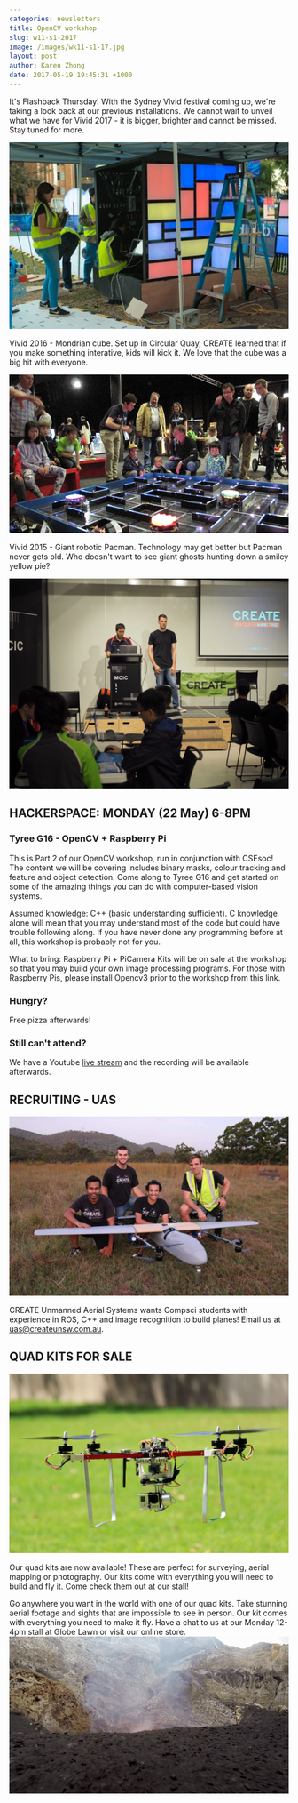 ```yaml
---
categories: newsletters
title: OpenCV workshop
slug: w11-s1-2017
image: /images/wk11-s1-17.jpg
layout: post
author: Karen Zhong
date: 2017-05-19 19:45:31 +1000
---
```



It's Flashback Thursday! With the Sydney Vivid festival coming up, we're taking a look back at our previous installations. We cannot wait to unveil what we have for Vivid 2017 - it is bigger, brighter and cannot be missed. Stay tuned for more.

![Vivid 2016](/images/wk11-s1-17.jpg)

Vivid 2016 - Mondrian cube. Set up in Circular Quay, CREATE learned that if you make something interative, kids will kick it. We love that the cube was a big hit with everyone.

![Vivid 2016](/images/wk11-s1-17-1.jpg)

Vivid 2015 - Giant robotic Pacman. Technology may get better but Pacman never gets old. Who doesn't want to see giant ghosts hunting down a smiley yellow pie?

![Vivid 2016](/images/wk11-s1-17-2.jpg)


## HACKERSPACE: MONDAY (22 May) 6-8PM
### Tyree G16 - OpenCV + Raspberry Pi

This is Part 2 of our OpenCV workshop, run in conjunction with CSEsoc! The content we will be covering includes binary masks, colour tracking and feature and object detection. Come along to Tyree G16 and get started on some of the amazing things you can do with computer-based vision systems.

Assumed knowledge: C++ (basic understanding sufficient). C knowledge alone will mean that you may understand most of the code but could have trouble following along. If you have never done any programming before at all, this workshop is probably not for you.

What to bring: Raspberry Pi + PiCamera Kits will be on sale at the workshop so that you may build your own image processing programs. For those with Raspberry Pis, please install Opencv3 prior to the workshop from this link.

### Hungry?
Free pizza afterwards!

### Still can't attend?
We have a Youtube [live stream](https://www.youtube.com/c/createunsw/live) and the recording will be available afterwards.

## RECRUITING - UAS

![CREATE UAS](/images/uas.jpeg)

CREATE Unmanned Aerial Systems wants Compsci students with experience in ROS, C++ and image recognition to build planes! Email us at uas@createunsw.com.au.

## QUAD KITS FOR SALE

![Quadcopters](/images/quad.jpg)

Our quad kits are now available! These are perfect for surveying, aerial mapping or photography. Our kits come with everything you will need to build and fly it. Come check them out at our stall!

Go anywhere you want in the world with one of our quad kits. Take stunning aerial footage and sights that are impossible to see in person. Our kit comes with everything you need to make it fly. Have a chat to us at our Monday 12-4pm stall at Globe Lawn or visit our online store.
![](/images/wk11-s1-17-3.gif)